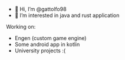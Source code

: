- 👋 Hi, I’m @gattolfo98
- 👀 I’m interested in java and rust application 

Working on: 

- Engen (custom game engine) 
- Some android app in kotlin 
- University projects :( 

